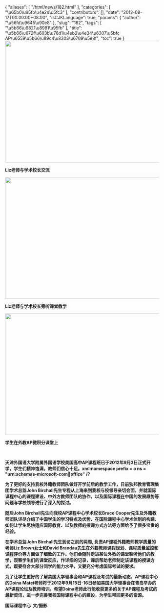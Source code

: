 {
    "aliases": [
        "/html/news/182.html"
    ],
    "categories": [
        "\u65b0\u95fb\u4e2d\u5fc3"
    ],
    "contributors": [],
    "date": "2012-09-17T00:00:00+08:00",
    "isCJKLanguage": true,
    "params": {
        "author": "\u56fd\u9645\u90e8"
    },
    "slug": "182",
    "tags": [
        "\u5b66\u6821\u8981\u95fb"
    ],
    "title": "\u5b66\u672f\u603b\u76d1\u4eb2\u4e34\u6307\u5bfc  AP\u6559\u5b66\u89c4\u8303\u6709\u5e8f",
    "toc": true
}
**<img
    src="https://cdn.tfls.online/mirror/full/d1962e4e06ef2eeb8a1dfa4fb1d48664acbc95c7.jpg"
    style="display:block;margin-left:auto;margin-right:auto;"
    decoding="async"
    fetchpriority="auto"
    loading="lazy"
    height="397"
    width="600"
/>**

**Liz老师与学术校长交流**

**<img
    src="https://cdn.tfls.online/mirror/full/741cd57306be31aab9fffe2d6ed6186ae129bc3e.jpg"
    style="display:block;margin-left:auto;margin-right:auto;"
    decoding="async"
    fetchpriority="auto"
    loading="lazy"
    height="397"
    width="600"
/>**

**Liz老师与学术校长旁听课堂教学**

**<img
    src="https://cdn.tfls.online/mirror/full/7445e981c41dfd4ade6747d22e8ba402be681911.jpg"
    style="display:block;margin-left:auto;margin-right:auto;"
    decoding="async"
    fetchpriority="auto"
    loading="lazy"
    height="397"
    width="600"
/>**

**学生在外教AP微积分课堂上**

 

**天津外国语大学附属外国语学校美国高中AP课程班已于2012年9月3日正式开学，学生们精神饱满，教师们信心十足。xml:namespace prefix = o ns = "urn:schemas-microsoft-com:office:office" /?**

**为了更好的支持我校外籍教师团队做好开学前后的教学工作，日前狄邦教育管理集团学术总监John Birchall先生专程从上海来到我校与校领导亲切会面，并就国际课程中心的课程建设、中外方教师团队的协作，以及国际课程在中国的发展趋势等问题与学校领导进行了深入的探讨。**

**随后John Birchall先生向我校AP课程中心学术校长Bruce Cooper先生及外籍教师团队详尽介绍了中国学生的学习特点及优势、在国际课程中心学术体制的构建、如何让学生尽快适应国际教育、以及教师的授课方式方法等方面给予了很多宝贵的经验。**

**在学术总监John Birchall先生到访之前的两周, 负责AP课程外籍教师教学质量的老师Liz Brown女士和David Brandau先生在外籍教师课程规划、课程质量监控和课程评价等方面做了细致的工作。他们会随时走进某位外教的课堂聆听他们的教学，观察学生们的课堂反应，作详细的记录，课后帮助老师制定该课程的授课方式，既要符合大部分同学的能力水平，又要充分考虑国际考试的要求。**

**为了让学生更好的了解美国大学理事会和AP课程及考试的最新动态，AP课程中心的Doina Matei老师将于2012年9月15日-16日参加美国大学理事会在青岛举办的AP课程论坛及教师培训。希望Doina老师此行能收获更多的关于AP课程及考试的最新资讯，进一步完善我校国际课程中心的建设，为学生带回更多的资源。**

**国际课程中心  文/摄影**

